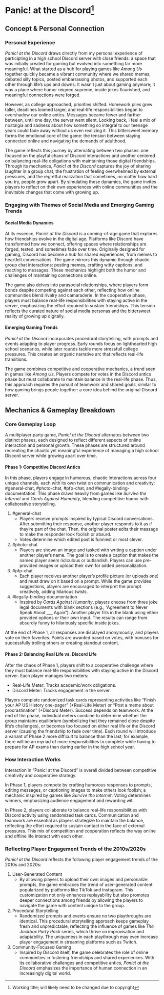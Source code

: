 # Panic! at the Discord[^1]

## Concept & Personal Connection

### Personal Experience
*Panic! at the Discord* draws directly from my personal experience of participting in a high school Discord server with close friends: a space that was initially created for gaming but evolved into something far more meaningful. What started as a hub for playing games like *Among Us* together quickly became a vibrant community where we shared memes, debated silly topics, posted embarrassing photos, and supported each other through life’s ups and downs. It wasn’t just about gaming anymore; it was a place where humor reigned supreme, inside jokes flourished, and meaningful connections were forged.

However, as college approached, priorities shifted. Homework piles grew taller, deadlines loomed larger, and real-life responsibilities began to overshadow our online antics. Messages became fewer and farther between, until one day, the server went silent. Looking back, I feel a mix of nostalgia and sadness about how something so integral to our teenage years could fade away without us even realizing it. This bittersweet memory forms the emotional core of the game: the tension between staying connected online and navigating the demands of adulthood.

The game reflects this journey by alternating between two phases: one focused on the playful chaos of Discord interactions and another centered on balancing real-life obligations with maintaining those digital friendships. Through its mechanics, *Panic! at the Discord* captures the joy of sharing laughter in a group chat, the frustration of feeling overwhelmed by external pressures, and the regretful realization that sometimes, no matter how hard you try, people grow apart. By simulating these dynamics, the game invites players to reflect on their own experiences with online communities and the inevitable changes that come with growing up.

### Engaging with Themes of Social Media and Emerging Gaming Trends

#### Social Media Dynamics

At its essence, *Panic! at the Discord* is a coming-of-age game that explores how friendships evolve in the digital age. Platforms like Discord have transformed how we connect, offering spaces where relationships are forged, tested, and sometimes fade over time. Originally designed for gaming, Discord has become a hub for shared experiences, from memes to heartfelt conversations. The game mirrors this dynamic through chaotic group chat interactions: posting memes, crafting witty captions, and reacting to messages. These mechanics highlight both the humor and challenges of maintaining connections online.

The game also delves into parasocial relationships, where players form bonds despite competing against each other, reflecting how online communities blend rivalry and camaraderie. In the cooperative phase, players must balance real-life responsibilities with staying active in the server, emphasizing the effort required to sustain friendships. This tension reflects the curated nature of social media personas and the bittersweet reality of growing up digitally.

#### Emerging Gaming Trends

*Panic! at the Discord* incorporates procedural storytelling, with prompts and events adapting to player progress. Early rounds focus on lighthearted high school scenarios, while later rounds tackle more stressfull college pressures. This creates an organic narrative arc that reflects real-life transitions.

The game combines competitive and cooperative mechanics, a trend seen in games like *Among Us*. Players compete for votes in the Discord antics phase but must collaborate to maintain balance in the real-life phase. Thus, this approach requires the pursuit of teamwork and shared goals, similar to how gaming brings people together: a core idea behind the original Discord server.

## Mechanics & Gameplay Breakdown

### Core Gameplay Loop

A multiplayer party game, *Panic! at the Discord* alternates between two distinct phases, each designed to reflect different aspects of online interaction and personal growth. These phases are structured around recreating the chaotic yet meaningful experience of managing a high school Discord server while growing apart over time.

#### Phase 1: Competitive Discord Antics
In this phase, players engage in humorous, chaotic interactions across four unique channels, each with its own twist on communication and creativity: #general-chat, #photo-chat, #pfp-chat, and #legally-binding-documentation. This phase draws heavily from games like *Survive the Internet* and *Cards Against Humanity*, blending competitive humor with collaborative storytelling.

1. #general-chat
   - Players receive prompts inspired by typical Discord conversations. After submitting their response, another player responds to it as if they’re part of the chat. Then, the original poster edits their message to make the responder look foolish or absurd.
   - Votes determine which edited post is funniest or most clever.
2. #photo-chat
   - Players are shown an image and tasked with writing a caption under another player’s name. The goal is to create a caption that makes the named player seem ridiculous or outlandish. Players can use pre-provided images or upload their own for added personalization.
3. #pfp-chat
   - Each player receives another player’s profile picture (or uploads one) and must draw on it based on a prompt. While the game provides suggestions, players are encouraged to interpret the prompt creatively, adding hilarious twists.
4. #legally-binding-documentation
   - Inspired by *Cards Against Humanity*, players choose from three joke legal documents with blank sections (e.g., “Agreement to Never Speak About ___ Again”). Another player fills in the blank using either provided options or their own input. The results can range from absurdly funny to hilariously specific inside jokes.
  
At the end of Phase 1, all responses are displayed anonymously, and players vote on their favorites. Points are awarded based on votes, with bonuses for successfully trolling others or creating standout content.

#### Phase 2: Balancing Real Life vs. Discord Life


After the chaos of Phase 1, players shift to a cooperative challenge where they must balance real-life responsibilities with staying active in the Discord server. Each player manages two meters:

- Real-Life Meter: Tracks academic/work obligations.
- Discord Meter: Tracks engagement in the server.

Players complete randomized task cards representing activities like “Finish your AP US History one-pager” (+Real-Life Meter) or “Post a meme about procrastination” (+Discord Meter). Success depends on teamwork. At the end of the phase, individual meters combine to determine whether the group maintains equilibrium (symbolizing that they remained close despite life’s challenges), or becomes too focused on either real life or the Discord server (causing the friendship to fade over time). Each round will introduce a variant of Phase 2 more difficult to balance than the last; for example, there will be an myriad of more responsibilities to complete while having to prepare for AP exams than during earlier in the high school year.

### How Interaction Works
Interaction in “Panic! at the Discord” is overall divided between competitive creativity and cooperative strategy. 

In Phase 1, players compete by crafting humorous responses to prompts, editing messages, or captioning images to make others look foolish; a mechanic inspired by games like *Survive the Internet*. Voting determines winners, emphasizing audience engagement and rewarding wit.

In Phase 2, players collaborate to balance real-life responsibilities with Discord activity using randomized task cards. Communication and teamwork are essential as players strategize to maintain the balance, reflecting the effort required to sustain contact in the face of external pressures. This mix of competition and cooperation reflects the way online and offline life interact with each other.

### Reflecting Player Engagement Trends of the 2010s/2020s
*Panic! at the Discord* reflects the following player engagement trends of the 2010s and 2020s:
1. User-Generated Content
   - By allowing players to upload their own images and personalize prompts, the game embraces the trend of user-generated content popularized by platforms like TikTok and Instagram. This customization not only enhances replayability but also promotes deeper connections among friends by allowing the players to navigate the game with content unique to the group.
2. Procedural Storytelling
   - Randomized prompts and events ensure no two playthroughs are identical. This procedural storytelling approach keeps gameplay fresh and unpredictable, reflecting the influence of games like *The Jackbox Party Pack* series, which thrive on improvisation and adaptability. The uniqueness in each playthrough may even increase player engagement in streaming platforms such as Twitch.
3. Community-Focused Gaming
   - Inspired by Discord itself, the game celebrates the role of online communities in fostering friendships and shared experiences. With its collaborative challenges and competitive antics, *Panic! at the Discord* emphasizes the importance of human connection in an increasingly digital world.

[^1]: Working title; will likely need to be changed due to copyright
